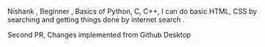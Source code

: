 Nishank , Beginner , Basics of Python, C, C++, I can do basic HTML, CSS by searching and getting things done by internet search .

Second PR, Changes implemented from Github Desktop
